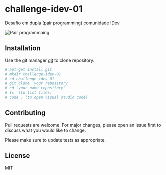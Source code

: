 # challenge-idev-01
Desafio em dupla (pair programming)  comunidade IDev

![Pair programmaing](https://www.wikihow.com/Pair-Program#/Image:Pair-Program-Step-3-Version-2.jpg)


## Installation

Use the git manager [git](https://git-scm.com/downloads) to clone repository.
```bash
# apt-get install git
# mkdir challenge-idev-01
# cd challenge-idev-01
# git clone 'your repository
# cd 'your name repository'
# ls  (to list files)
# code . (to open visual studio code)
```

## Contributing
Pull requests are welcome. For major changes, please open an issue first to discuss what you would like to change.

Please make sure to update tests as appropriate.

## License
[MIT](https://choosealicense.com/licenses/mit/)
